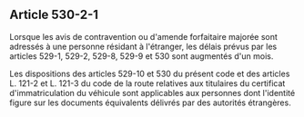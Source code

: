 Article 530-2-1
----
Lorsque les avis de contravention ou d'amende forfaitaire majorée sont adressés
à une personne résidant à l'étranger, les délais prévus par les articles 529-1,
529-2, 529-8, 529-9 et 530 sont augmentés d'un mois.

Les dispositions des articles 529-10 et 530 du présent code et des articles L.
121-2 et L. 121-3 du code de la route relatives aux titulaires du certificat
d'immatriculation du véhicule sont applicables aux personnes dont l'identité
figure sur les documents équivalents délivrés par des autorités étrangères.
